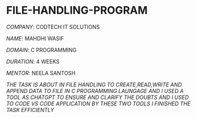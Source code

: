 # FILE-HANDLING-PROGRAM

*COMPANY*: CODTECH IT SOLUTIONS

*NAME*: MAHDHI WASIF 

*DOMAIN*: C PROGRAMMING

*DURATION*: 4 WEEKS

*MENTOR*: NEELA SANTOSH

*THE TASK IS ABOUT IN FILE HANDLING TO CREATE,READ,WRITE AND APPEND DATA TO FILE IN C PROGRAMMING LAUNGAGE AND I USED A TOOL AS CHATGPT TO ENSURE AND CLARIFY THE DOUBTS AND I USED TO CODE VS CODE APPLICATION BY THESE TWO TOOLS I FINISHED THE TASK EFFICIENTLY*


